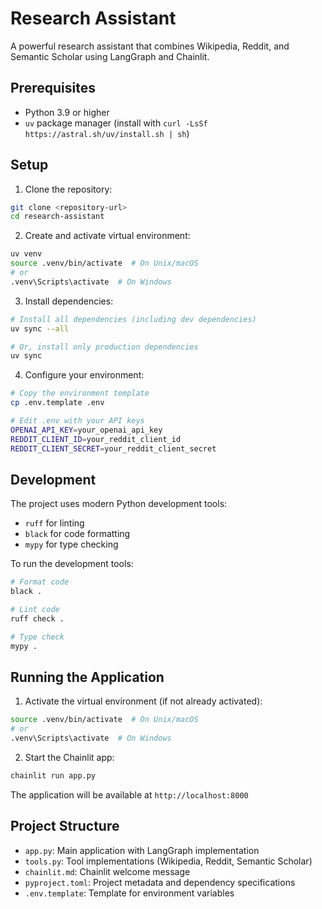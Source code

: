 # Research Assistant

A powerful research assistant that combines Wikipedia, Reddit, and Semantic Scholar using LangGraph and Chainlit.

## Prerequisites

- Python 3.9 or higher
- `uv` package manager (install with `curl -LsSf https://astral.sh/uv/install.sh | sh`)

## Setup

1. Clone the repository:
```bash
git clone <repository-url>
cd research-assistant
```

2. Create and activate virtual environment:
```bash
uv venv
source .venv/bin/activate  # On Unix/macOS
# or
.venv\Scripts\activate  # On Windows
```

3. Install dependencies:
```bash
# Install all dependencies (including dev dependencies)
uv sync --all

# Or, install only production dependencies
uv sync
```

4. Configure your environment:
```bash
# Copy the environment template
cp .env.template .env

# Edit .env with your API keys
OPENAI_API_KEY=your_openai_api_key
REDDIT_CLIENT_ID=your_reddit_client_id
REDDIT_CLIENT_SECRET=your_reddit_client_secret
```

## Development

The project uses modern Python development tools:
- `ruff` for linting
- `black` for code formatting
- `mypy` for type checking

To run the development tools:
```bash
# Format code
black .

# Lint code
ruff check .

# Type check
mypy .
```

## Running the Application

1. Activate the virtual environment (if not already activated):
```bash
source .venv/bin/activate  # On Unix/macOS
# or
.venv\Scripts\activate  # On Windows
```

2. Start the Chainlit app:
```bash
chainlit run app.py
```

The application will be available at `http://localhost:8000`

## Project Structure

- `app.py`: Main application with LangGraph implementation
- `tools.py`: Tool implementations (Wikipedia, Reddit, Semantic Scholar)
- `chainlit.md`: Chainlit welcome message
- `pyproject.toml`: Project metadata and dependency specifications
- `.env.template`: Template for environment variables 